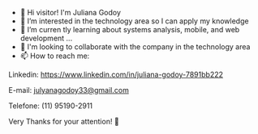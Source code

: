 - 👋 Hi visitor! I'm Juliana Godoy
- 👀 I’m interested in the technology area so I can apply my knowledge
- 🌱 I’m curren tly learning about systems analysis, mobile, and web development ...
- 💞️ I'm looking to collaborate with the company in the technology area
- 📫 How to reach me:

Linkedin:
 https://www.linkedin.com/in/juliana-godoy-7891bb222

E-mail:
 julyanagodoy33@gmail.com

Telefone:
 (11) 95190-2911 

Very Thanks for your attention! 🌼
